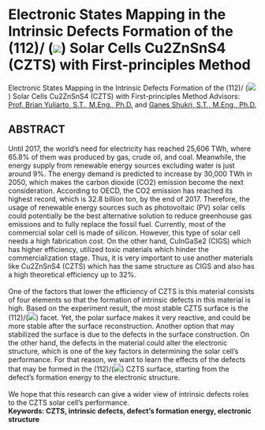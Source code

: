 # Electronic States Mapping in the Intrinsic Defects Formation of the (112)/ (<img src="https://render.githubusercontent.com/render/math?math=\overline{112}">) Solar Cells Cu2ZnSnS4 (CZTS) with First-principles Method
Electronic States Mapping in the Intrinsic Defects Formation of the (112)/ (<img src="https://render.githubusercontent.com/render/math?math=\overline{112}">) Solar Cells Cu2ZnSnS4 (CZTS) with First-principles Method
Advisors: [Prof. Brian Yuliarto, S.T., M.Eng., Ph.D.](https://scholar.google.co.id/citations?hl=id&user=lKZw5g4AAAAJ) and [Ganes Shukri, S.T., M.Eng., Ph.D.](https://scholar.google.co.id/citations?hl=id&user=78wnlDkAAAAJ)

## ABSTRACT
Until 2017, the world’s need for electricity has reached 25,606 TWh, where 65.8% of them was produced by gas, crude oil, and coal. Meanwhile, the energy supply from renewable energy sources excluding water is just around 9%. The energy demand is predicted to increase by 30,000 TWh in 2050, which makes the carbon dioxide (CO2) emission become the next consideration. According to OECD, the CO2 emission has reached its highest record, which is 32.8 billion ton, by the end of 2017. Therefore, the usage of renewable energy sources such as photovoltaic (PV) solar cells could potentially be the best alternative solution to reduce greenhouse gas emissions and to fully replace the fossil fuel. Currently, most of the commercial solar cell is made of silicon. However, this type of solar cell needs a high fabrication cost. On the other hand, CuInGaSe2 (CIGS) which has higher efficiency, utilized toxic materials which hinder the commercialization stage. Thus, it is very important to use another materials like Cu2ZnSnS4 (CZTS) which has the same structure as CIGS and also has a high theoretical efficiency up to 32%. <br>
<br>
One of the factors that lower the efficiency of CZTS is this material consists of four elements so that the formation of intrinsic defects in this material is high. Based on the experiment result, the most stable CZTS surface is the (112)/(<img src="https://render.githubusercontent.com/render/math?math=\overline{112}">) facet. Yet, the polar surface makes it very reactive, and could be more stable after the surface reconstruction. Another option that may stabilized the surface is due to the defects in the surface construction. On the other hand, the defects in the material could alter the electronic structure, which is one of the key factors in determining the solar cell’s performance. For that reason, we want to learn the effects of the defects that may be formed in the (112)/(<img src="https://render.githubusercontent.com/render/math?math=\overline{112}">) CZTS surface, starting from the defect’s formation energy to the electronic structure.<br>
<br>
We hope that this research can give a wider view of intrinsic defects roles to the CZTS solar cell’s performance.<br>
**Keywords: CZTS, intrinsic defects, defect’s formation energy, electronic structure**

